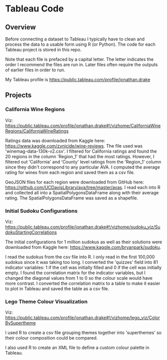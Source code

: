 # Tableau Code

## Overview

Before connecting a dataset to Tableau I typically have to clean and process the data to a usable form using R (or Python). The code for each Tableau project is stored in this repo.

Note that each file is prefaced by a capital letter. The letter indicates the order I recommend the files are run in. Later files often require the outputs of earlier files in order to run.

My Tableau profile is https://public.tableau.com/profile/jonathan.drake


## Projects

### California Wine Regions

Viz: https://public.tableau.com/profile/jonathan.drake#!/vizhome/CaliforniaWineRegions/CaliforniaWineRatings

Ratings data was downloaded from Kaggle here: https://www.kaggle.com/zynicide/wine-reviews. The file used was 'winemag-data-130k-v2.csv'. I filtered for California ratings and found the 20 regions in the column 'Region_1' that had the most ratings. However, I filtered out 'California' and 'County' level ratings from the 'Region_1' column since they didn't correspond to any particular AVA. I computed the average rating for wines from each region and saved them as a csv file.

GeoJSON files for each region were downloaded from GitHub here: https://github.com/UCDavisLibrary/ava/tree/master/avas. I read each into R and collected all into a SpatialPolygonsDataFrame along with their average rating. The SpatialPolygonsDataFrame was saved as a shapefile.


### Initial Sudoku Configurations

Viz: https://public.tableau.com/profile/jonathan.drake#!/vizhome/sudoku_viz/SudokuStartingCorrelations

The initial configurations for 1 million sudokus as well as their solutions were downloaded from Kaggle here: https://www.kaggle.com/bryanpark/sudoku.

I read the sudokus from the csv file into R. I only read in the first 100,000 sudokus since it was taking too long. I converted the 'quizzes' field into 81 indicator variables: 1 if the cell was initially filled and 0 if the cell was initially empty. I found the correlation matrix for the indicator variables, but I changed the diagonal values from 1 to 0 so the colour scale would have more contrast. I converted the correlation matrix to a table to make it easier to plot in Tableau and saved the table as a csv file.


### Lego Theme Colour Visualization

Viz: https://public.tableau.com/profile/jonathan.drake#!/vizhome/lego_viz/ColorBySupertheme

I used R to create a csv file grouping themes together into 'superthemes' so their colour composition could be compared.

I also used R to create an XML file to define a custom colour palette in Tableau.
